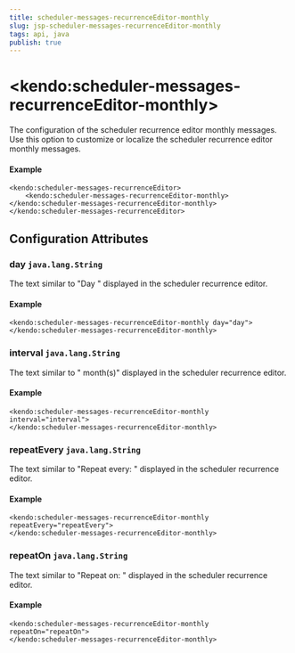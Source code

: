 ```yaml
---
title: scheduler-messages-recurrenceEditor-monthly
slug: jsp-scheduler-messages-recurrenceEditor-monthly
tags: api, java
publish: true
---
```


# \<kendo:scheduler-messages-recurrenceEditor-monthly\>

The configuration of the scheduler recurrence editor monthly messages. Use this option to customize or localize the scheduler recurrence editor monthly messages.

#### Example
    <kendo:scheduler-messages-recurrenceEditor>
        <kendo:scheduler-messages-recurrenceEditor-monthly></kendo:scheduler-messages-recurrenceEditor-monthly>
    </kendo:scheduler-messages-recurrenceEditor>

## Configuration Attributes

### day `java.lang.String`

The text similar to "Day " displayed in the scheduler recurrence editor.

#### Example
    <kendo:scheduler-messages-recurrenceEditor-monthly day="day">
    </kendo:scheduler-messages-recurrenceEditor-monthly>

### interval `java.lang.String`

The text similar to " month(s)" displayed in the scheduler recurrence editor.

#### Example
    <kendo:scheduler-messages-recurrenceEditor-monthly interval="interval">
    </kendo:scheduler-messages-recurrenceEditor-monthly>

### repeatEvery `java.lang.String`

The text similar to "Repeat every: " displayed in the scheduler recurrence editor.

#### Example
    <kendo:scheduler-messages-recurrenceEditor-monthly repeatEvery="repeatEvery">
    </kendo:scheduler-messages-recurrenceEditor-monthly>

### repeatOn `java.lang.String`

The text similar to "Repeat on: " displayed in the scheduler recurrence editor.

#### Example
    <kendo:scheduler-messages-recurrenceEditor-monthly repeatOn="repeatOn">
    </kendo:scheduler-messages-recurrenceEditor-monthly>

 
